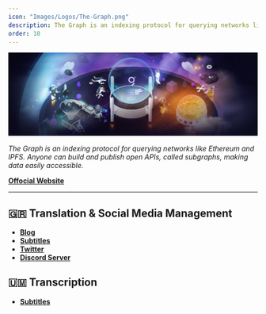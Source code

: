 ```yaml
---
icon: "Images/Logos/The-Graph.png"
description: The Graph is an indexing protocol for querying networks like Ethereum and IPFS. Anyone can build and publish open APIs, called subgraphs, making data easily accessible.
order: 10
---
```


![](../Images/Covers/The-Graph.png)

_The Graph is an indexing protocol for querying networks like Ethereum and IPFS. Anyone can build and publish open APIs, called subgraphs, making data easily accessible._

[**Offocial Website**](https://thegraph.com/en/)

---

## 🇬🇷 Translation & Social Media Management

- [**Blog**](https://www.thegraph.gr/)
- [**Subtitles**](https://www.youtube.com/channel/UCRBRa-lydXc-9OlBG3mm9Ww/videos)
- [**Twitter**](https://twitter.com/thegraph_gr)
- [**Discord Server**](https://discord.com/invite/2SvsmX65Df)

## 🇺🇲️ Transcription

- [**Subtitles**](https://www.youtube.com/channel/UCRBRa-lydXc-9OlBG3mm9Ww/videos)
